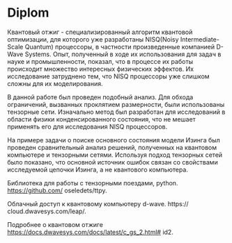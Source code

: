 # Diplom
Квантовый отжиг - специализированный алгоритм квантовой
оптимизации, для которого уже разработаны NISQ(Noisy
Intermediate-Scale Quantum) процессоры, в частности произведенные
компанией D-Wave Systems. Опыт, полученный в ходе их использования
для задач в науке и промышленности, показал, что в процессе их
работы происходит множество интересных физических эффектов. Их
исследование затруднено тем, что NISQ процессоры уже слишком
сложны для их моделирования.

В данной работе был проведен подобный анализ. Для обхода
ограничений, вызванных проклятием размерности, были использованы
тензорные сети. Изначально метод был разработан для исследований в
области физики конденсированного состояния, что не мешает
применять его для исследования NISQ процессоров.

На примере задачи о поиске основного состояния модели Изинга был
проведен сравнительный анализ решений, полученных на квантовом
компьютере и тензорными сетями. Используя подход тензорных сетей
было показано, что основной источник ошибок связан со свойствами
исследуемой цепочки Изинга, а не квантового компьютера.

Библиотека для работы с тензорными поездами, python. https://github.com/
oseledets/ttpy.

Облачный доступ к квантовому компьютеру d-wave. https://
cloud.dwavesys.com/leap/.

Подробнее о квантовом отжиге https://docs.dwavesys.com/docs/latest/c_gs_2.html#
id2.

